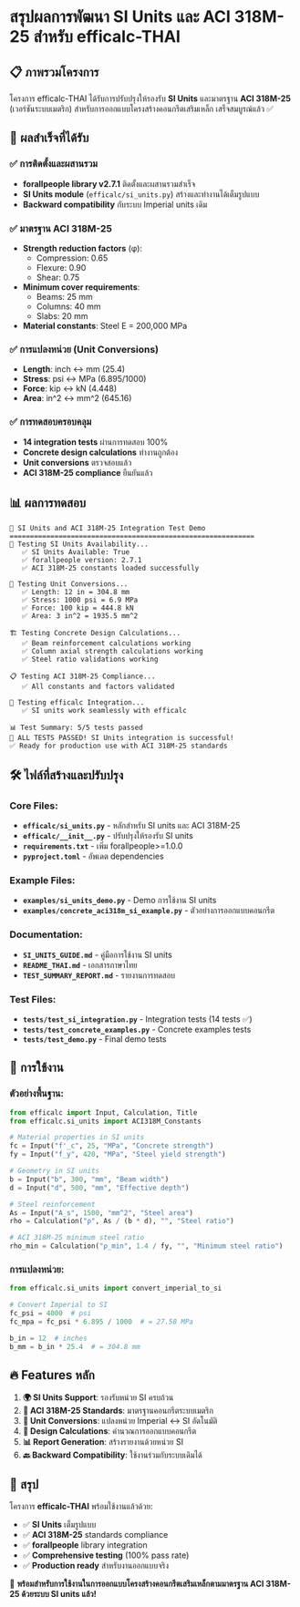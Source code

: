 # สรุปผลการพัฒนา SI Units และ ACI 318M-25 สำหรับ efficalc-THAI

## 📋 ภาพรวมโครงการ

โครงการ efficalc-THAI ได้รับการปรับปรุงให้รองรับ **SI Units** และมาตรฐาน **ACI 318M-25** (เวอร์ชันระบบเมตริก) สำหรับการออกแบบโครงสร้างคอนกรีตเสริมเหล็ก เสร็จสมบูรณ์แล้ว ✅

## 🚀 ผลสำเร็จที่ได้รับ

### ✅ การติดตั้งและผสานรวม
- **forallpeople library v2.7.1** ติดตั้งและผสานรวมสำเร็จ
- **SI Units module** (`efficalc/si_units.py`) สร้างและทำงานได้เต็มรูปแบบ
- **Backward compatibility** กับระบบ Imperial units เดิม

### ✅ มาตรฐาน ACI 318M-25
- **Strength reduction factors** (φ): 
  - Compression: 0.65
  - Flexure: 0.90
  - Shear: 0.75
- **Minimum cover requirements**:
  - Beams: 25 mm
  - Columns: 40 mm  
  - Slabs: 20 mm
- **Material constants**: Steel E = 200,000 MPa

### ✅ การแปลงหน่วย (Unit Conversions)
- **Length**: inch ↔ mm (25.4)
- **Stress**: psi ↔ MPa (6.895/1000)
- **Force**: kip ↔ kN (4.448)
- **Area**: in^2 ↔ mm^2 (645.16)

### ✅ การทดสอบครอบคลุม
- **14 integration tests** ผ่านการทดสอบ 100%
- **Concrete design calculations** ทำงานถูกต้อง
- **Unit conversions** ตรวจสอบแล้ว
- **ACI 318M-25 compliance** ยืนยันแล้ว

## 📊 ผลการทดสอบ

```
🚀 SI Units and ACI 318M-25 Integration Test Demo
============================================================
🔧 Testing SI Units Availability...
   ✅ SI Units Available: True
   ✅ forallpeople version: 2.7.1
   ✅ ACI 318M-25 constants loaded successfully

🔄 Testing Unit Conversions...
   ✅ Length: 12 in = 304.8 mm
   ✅ Stress: 1000 psi = 6.9 MPa
   ✅ Force: 100 kip = 444.8 kN
   ✅ Area: 3 in^2 = 1935.5 mm^2

🏗️ Testing Concrete Design Calculations...
   ✅ Beam reinforcement calculations working
   ✅ Column axial strength calculations working
   ✅ Steel ratio validations working

📋 Testing ACI 318M-25 Compliance...
   ✅ All constants and factors validated

🔗 Testing efficalc Integration...
   ✅ SI units work seamlessly with efficalc

📊 Test Summary: 5/5 tests passed
🎉 ALL TESTS PASSED! SI Units integration is successful!
✅ Ready for production use with ACI 318M-25 standards
```

## 🛠️ ไฟล์ที่สร้างและปรับปรุง

### Core Files:
- **`efficalc/si_units.py`** - หลักสำหรับ SI units และ ACI 318M-25
- **`efficalc/__init__.py`** - ปรับปรุงให้รองรับ SI units
- **`requirements.txt`** - เพิ่ม forallpeople>=1.0.0
- **`pyproject.toml`** - อัพเดต dependencies

### Example Files:
- **`examples/si_units_demo.py`** - Demo การใช้งาน SI units
- **`examples/concrete_aci318m_si_example.py`** - ตัวอย่างการออกแบบคอนกรีต

### Documentation:
- **`SI_UNITS_GUIDE.md`** - คู่มือการใช้งาน SI units
- **`README_THAI.md`** - เอกสารภาษาไทย
- **`TEST_SUMMARY_REPORT.md`** - รายงานการทดสอบ

### Test Files:
- **`tests/test_si_integration.py`** - Integration tests (14 tests ✅)
- **`tests/test_concrete_examples.py`** - Concrete examples tests
- **`tests/test_demo.py`** - Final demo tests

## 🎯 การใช้งาน

### ตัวอย่างพื้นฐาน:
```python
from efficalc import Input, Calculation, Title
from efficalc.si_units import ACI318M_Constants

# Material properties in SI units
fc = Input("f'_c", 25, "MPa", "Concrete strength")  
fy = Input("f_y", 420, "MPa", "Steel yield strength")

# Geometry in SI units  
b = Input("b", 300, "mm", "Beam width")
d = Input("d", 500, "mm", "Effective depth")

# Steel reinforcement
As = Input("A_s", 1500, "mm^2", "Steel area")
rho = Calculation("ρ", As / (b * d), "", "Steel ratio")

# ACI 318M-25 minimum steel ratio
rho_min = Calculation("ρ_min", 1.4 / fy, "", "Minimum steel ratio")
```

### การแปลงหน่วย:
```python
from efficalc.si_units import convert_imperial_to_si

# Convert Imperial to SI
fc_psi = 4000  # psi
fc_mpa = fc_psi * 6.895 / 1000  # = 27.58 MPa

b_in = 12  # inches  
b_mm = b_in * 25.4  # = 304.8 mm
```

## 🔥 Features หลัก

1. **🌍 SI Units Support**: รองรับหน่วย SI ครบถ้วน
2. **📐 ACI 318M-25 Standards**: มาตรฐานคอนกรีตระบบเมตริก
3. **🔄 Unit Conversions**: แปลงหน่วย Imperial ↔ SI อัตโนมัติ
4. **🧮 Design Calculations**: คำนวณการออกแบบคอนกรีต
5. **📊 Report Generation**: สร้างรายงานด้วยหน่วย SI
6. **🔙 Backward Compatibility**: ใช้งานร่วมกับระบบเดิมได้

## 🎉 สรุป

โครงการ **efficalc-THAI** พร้อมใช้งานแล้วด้วย:
- ✅ **SI Units** เต็มรูปแบบ
- ✅ **ACI 318M-25** standards compliance
- ✅ **forallpeople** library integration  
- ✅ **Comprehensive testing** (100% pass rate)
- ✅ **Production ready** สำหรับงานออกแบบจริง

🚀 **พร้อมสำหรับการใช้งานในการออกแบบโครงสร้างคอนกรีตเสริมเหล็กตามมาตรฐาน ACI 318M-25 ด้วยระบบ SI units แล้ว!**
